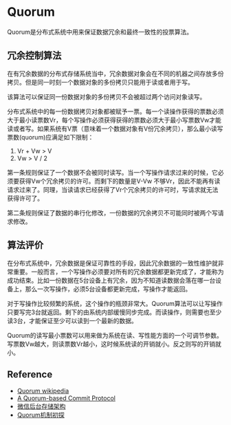 # Quorum
Quorum是分布式系统中用来保证数据冗余和最终一致性的投票算法。

## 冗余控制算法
在有冗余数据的分布式存储系统当中，冗余数据对象会在不同的机器之间存放多份拷贝。但是同一时刻一个数据对象的多份拷贝只能用于读或者用于写。

该算法可以保证同一份数据对象的多份拷贝不会被超过两个访问对象读写。

分布式系统中的每一份数据拷贝对象都被赋予一票。每一个读操作获得的票数必须大于最小读票数Vr，每个写操作必须获得获得的票数必须大于最小写票数Vw才能读或者写。如果系统有V票（意味着一个数据对象有V份冗余拷贝），那么最小读写票数(quorum)应满足如下限制：
1. Vr + Vw > V
2. Vw > V / 2

第一条规则保证了一个数据不会被同时读写。当一个写操作请求过来的时候，它必须要获得Vw个冗余拷贝的许可。而剩下的数量是V-Vw 不够Vr，因此不能再有读请求过来了。同理，当读请求已经获得了Vr个冗余拷贝的许可时，写请求就无法获得许可了。

第二条规则保证了数据的串行化修改，一份数据的冗余拷贝不可能同时被两个写请求修改。

## 算法评价
在分布式系统中，冗余数据是保证可靠性的手段，因此冗余数据的一致性维护就非常重要。一般而言，一个写操作必须要对所有的冗余数据都更新完成了，才能称为成功结束。比如一份数据在5台设备上有冗余，因为不知道读数据会落在哪一台设备上，那么一次写操作，必须5台设备都更新完成，写操作才能返回。

对于写操作比较频繁的系统，这个操作的瓶颈非常大。Quorum算法可以让写操作只要写完3台就返回。剩下的由系统内部缓慢同步完成。而读操作，则需要也至少读3台，才能保证至少可以读到一个最新的数据。

Quorum的读写最小票数可以用来做为系统在读、写性能方面的一个可调节参数。写票数Vw越大，则读票数Vr越小，这时候系统读的开销就小。反之则写的开销就小。

## Reference
- <a href="https://en.wikipedia.org/wiki/Quorum_(distributed_computing)">Quorum wikipedia</a>
- [A Quorum-based Commit Protocol](https://ecommons.cornell.edu/bitstream/handle/1813/6323/82-483.pdf?sequence=1)
- [微信后台存储架构](http://www.infoq.com/cn/presentations/weixin-background-memory-architecture)
- [Quorum机制初探](http://www.kaoshijuan.net/blog/quorum-system/)
